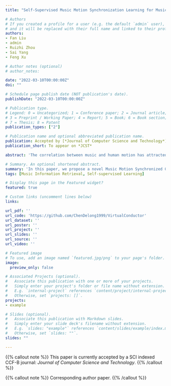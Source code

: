 ```yaml
---
title: "Self-Supervised Music Motion Synchronization Learning for Music-Driven Conducting Motion Generation"

# Authors
# If you created a profile for a user (e.g. the default `admin` user), write the username (folder name) here 
# and it will be replaced with their full name and linked to their profile.
authors:
- Fan Liu
- admin
- Ruizhi Zhou
- Sai Yang
- Feng Xu

# Author notes (optional)
# author_notes:

date: "2022-03-10T00:00:00Z"
doi: ""

# Schedule page publish date (NOT publication's date).
publishDate: "2022-03-10T00:00:00Z"

# Publication type.
# Legend: 0 = Uncategorized; 1 = Conference paper; 2 = Journal article;
# 3 = Preprint / Working Paper; 4 = Report; 5 = Book; 6 = Book section;
# 7 = Thesis; 8 = Patent
publication_types: ["2"]

# Publication name and optional abbreviated publication name.
publication: Accepted by [*Journal of Computer Science and Technology*](https://www.springer.com/journal/11390) <br/>(CCF-B & SCI-indexed, impact factor=1.571)
publication_short: To appear on *JCST*

abstract: 'The correlation between music and human motion has attracted widespread research attention. Although recent studies have successfully generated motion for singers, dancers, and musicians, few have explored motion generation for orchestral conductors. The generation of music-driven conducting motion should consider not only the basic music beats, but also mid-level music structures, high-level music semantic expressions, and hints for different parts of orchestras (strings, woodwind, etc.). However, most existing conducting motion generation methods rely heavily on human-designed rules, which significantly limits the quality of generated motion. Therefore, we propose a novel Music Motion Synchronized Generative Adversarial Network (M2S-GAN), which generates motions according to the automatically learned music representations. More specifically, M2S-GAN is a cross-modal generative network comprising four components: 1) a music encoder that encodes the music signal; 2) a generator that generates conducting motion from the music codes; 3) a motion encoder that encodes the motion; 4) a discriminator that differentiates the real and generated motions. These four components respectively imitate four key aspects of human conductors: understanding music, interpreting music, precision and elegance. The music and motion encoders are first jointly trained by a self-supervised contrastive loss, and can thus help to facilitate the music motion synchronization during the following adversarial learning process. To verify the effectiveness of our method we construct a large-scale dataset, named ConductorMotion100, which consists of an unprecedented 100 hours of conducting motion data. Extensive experiments on ConductorMotion100 demonstrate the effectiveness of M2S-GAN. Our proposed approach outperforms various comparison methods both quantitatively and qualitatively. Through visualization, we show that our approach can generate plausible, diverse, and music-synchronized conducting motion. To facilitate future research, both the dataset and experimental codes are open-sourced.'

# Summary. An optional shortened abstract.
summary: 'In this paper, we propose a novel Music Motion Synchronized Generative Adversarial Network (M2S-GAN), which generates motions according to the automatically learned music representations. <br/>This paper is currently accepted by a SCI indexed CCF-B journal: _Journal of Computer Science and Technology_.'
tags: [Music Information Retrieval, Self-supervised Learning]

# Display this page in the Featured widget?
featured: true

# Custom links (uncomment lines below)
links:

url_pdf: ''
url_code: 'https://github.com/ChenDelong1999/VirtualConductor'
url_dataset: ''
url_poster: ''
url_project: ''
url_slides: ''
url_source: ''
url_video: ''

# Featured image
# To use, add an image named `featured.jpg/png` to your page's folder. 
image:
  preview_only: false

# Associated Projects (optional).
#   Associate this publication with one or more of your projects.
#   Simply enter your project's folder or file name without extension.
#   E.g. `internal-project` references `content/project/internal-project/index.md`.
#   Otherwise, set `projects: []`.
projects:
- example

# Slides (optional).
#   Associate this publication with Markdown slides.
#   Simply enter your slide deck's filename without extension.
#   E.g. `slides: "example"` references `content/slides/example/index.md`.
#   Otherwise, set `slides: ""`.
slides: ""

---
```


{{% callout note %}}
This paper is currently accepted by a SCI indexed CCF-B journal: _Journal of Computer Science and Technology_.
{{% /callout %}}

{{% callout note %}}
Corresponding author paper.
{{% /callout %}}

